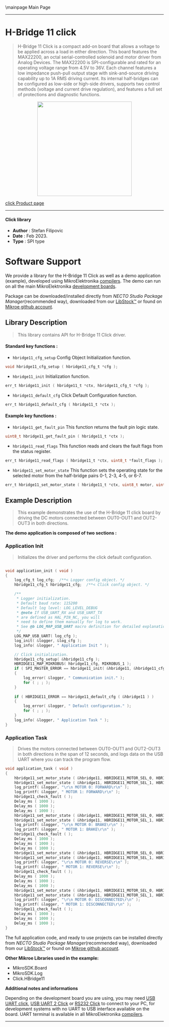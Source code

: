 \mainpage Main Page

---
# H-Bridge 11 click

> H-Bridge 11 Click is a compact add-on board that allows a voltage to be applied across a load in either direction. This board features the MAX22200, an octal serial-controlled solenoid and motor driver from Analog Devices. The MAX22200 is SPI-configurable and rated for an operating voltage range from 4.5V to 36V. Each channel features a low impedance push-pull output stage with sink-and-source driving capability up to 1A RMS driving current. Its internal half-bridges can be configured as low-side or high-side drivers, supports two control methods (voltage and current drive regulation), and features a full set of protections and diagnostic functions.

<p align="center">
  <img src="https://download.mikroe.com/images/click_for_ide/hbridge11_click.png" height=300px>
</p>

[click Product page](https://www.mikroe.com/h-bridge-11-click)

---


#### Click library

- **Author**        : Stefan Filipovic
- **Date**          : Feb 2023.
- **Type**          : SPI type


# Software Support

We provide a library for the H-Bridge 11 Click
as well as a demo application (example), developed using MikroElektronika
[compilers](https://www.mikroe.com/necto-studio).
The demo can run on all the main MikroElektronika [development boards](https://www.mikroe.com/development-boards).

Package can be downloaded/installed directly from *NECTO Studio Package Manager*(recommended way), downloaded from our [LibStock&trade;](https://libstock.mikroe.com) or found on [Mikroe github account](https://github.com/MikroElektronika/mikrosdk_click_v2/tree/master/clicks).

## Library Description

> This library contains API for H-Bridge 11 Click driver.

#### Standard key functions :

- `hbridge11_cfg_setup` Config Object Initialization function.
```c
void hbridge11_cfg_setup ( hbridge11_cfg_t *cfg );
```

- `hbridge11_init` Initialization function.
```c
err_t hbridge11_init ( hbridge11_t *ctx, hbridge11_cfg_t *cfg );
```

- `hbridge11_default_cfg` Click Default Configuration function.
```c
err_t hbridge11_default_cfg ( hbridge11_t *ctx );
```

#### Example key functions :

- `hbridge11_get_fault_pin` This function returns the fault pin logic state.
```c
uint8_t hbridge11_get_fault_pin ( hbridge11_t *ctx );
```

- `hbridge11_read_flags` This function reads and clears the fault flags from the status register.
```c
err_t hbridge11_read_flags ( hbridge11_t *ctx, uint8_t *fault_flags );
```

- `hbridge11_set_motor_state` This function sets the operating state for the selected motor from the half-bridge pairs 0-1, 2-3, 4-5, or 6-7.
```c
err_t hbridge11_set_motor_state ( hbridge11_t *ctx, uint8_t motor, uint8_t state );
```

## Example Description

> This example demonstrates the use of the H-Bridge 11 click board by driving the DC motors connected between OUT0-OUT1 and OUT2-OUT3 in both directions. 

**The demo application is composed of two sections :**

### Application Init

> Initializes the driver and performs the click default configuration.

```c

void application_init ( void )
{
    log_cfg_t log_cfg;  /**< Logger config object. */
    hbridge11_cfg_t hbridge11_cfg;  /**< Click config object. */

    /** 
     * Logger initialization.
     * Default baud rate: 115200
     * Default log level: LOG_LEVEL_DEBUG
     * @note If USB_UART_RX and USB_UART_TX 
     * are defined as HAL_PIN_NC, you will 
     * need to define them manually for log to work. 
     * See @b LOG_MAP_USB_UART macro definition for detailed explanation.
     */
    LOG_MAP_USB_UART( log_cfg );
    log_init( &logger, &log_cfg );
    log_info( &logger, " Application Init " );

    // Click initialization.
    hbridge11_cfg_setup( &hbridge11_cfg );
    HBRIDGE11_MAP_MIKROBUS( hbridge11_cfg, MIKROBUS_1 );
    if ( SPI_MASTER_ERROR == hbridge11_init( &hbridge11, &hbridge11_cfg ) )
    {
        log_error( &logger, " Communication init." );
        for ( ; ; );
    }
    
    if ( HBRIDGE11_ERROR == hbridge11_default_cfg ( &hbridge11 ) )
    {
        log_error( &logger, " Default configuration." );
        for ( ; ; );
    }
    log_info( &logger, " Application Task " );
}

```

### Application Task

> Drives the motors connected between OUT0-OUT1 and OUT2-OUT3 in both directions in the span of 12 seconds, and logs data on the USB UART where you can track the program flow.

```c
void application_task ( void )
{
    hbridge11_set_motor_state ( &hbridge11, HBRIDGE11_MOTOR_SEL_0, HBRIDGE11_MOTOR_STATE_FORWARD );
    hbridge11_set_motor_state ( &hbridge11, HBRIDGE11_MOTOR_SEL_1, HBRIDGE11_MOTOR_STATE_FORWARD );
    log_printf( &logger, "\r\n MOTOR 0: FORWARD\r\n" );
    log_printf( &logger, " MOTOR 1: FORWARD\r\n" );
    hbridge11_check_fault ( );
    Delay_ms ( 1000 );
    Delay_ms ( 1000 );
    Delay_ms ( 1000 );
    hbridge11_set_motor_state ( &hbridge11, HBRIDGE11_MOTOR_SEL_0, HBRIDGE11_MOTOR_STATE_BRAKE );
    hbridge11_set_motor_state ( &hbridge11, HBRIDGE11_MOTOR_SEL_1, HBRIDGE11_MOTOR_STATE_BRAKE );
    log_printf( &logger, "\r\n MOTOR 0: BRAKE\r\n" );
    log_printf( &logger, " MOTOR 1: BRAKE\r\n" );
    hbridge11_check_fault ( );
    Delay_ms ( 1000 );
    Delay_ms ( 1000 );
    Delay_ms ( 1000 );
    hbridge11_set_motor_state ( &hbridge11, HBRIDGE11_MOTOR_SEL_0, HBRIDGE11_MOTOR_STATE_REVERSE );
    hbridge11_set_motor_state ( &hbridge11, HBRIDGE11_MOTOR_SEL_1, HBRIDGE11_MOTOR_STATE_REVERSE );
    log_printf( &logger, "\r\n MOTOR 0: REVERSE\r\n" );
    log_printf( &logger, " MOTOR 1: REVERSE\r\n" );
    hbridge11_check_fault ( );
    Delay_ms ( 1000 );
    Delay_ms ( 1000 );
    Delay_ms ( 1000 );
    hbridge11_set_motor_state ( &hbridge11, HBRIDGE11_MOTOR_SEL_0, HBRIDGE11_MOTOR_STATE_HI_Z );
    hbridge11_set_motor_state ( &hbridge11, HBRIDGE11_MOTOR_SEL_1, HBRIDGE11_MOTOR_STATE_HI_Z );
    log_printf( &logger, "\r\n MOTOR 0: DISCONNECTED\r\n" );
    log_printf( &logger, " MOTOR 1: DISCONNECTED\r\n" );
    hbridge11_check_fault ( );
    Delay_ms ( 1000 );
    Delay_ms ( 1000 );
    Delay_ms ( 1000 );
}
```

The full application code, and ready to use projects can be installed directly from *NECTO Studio Package Manager*(recommended way), downloaded from our [LibStock&trade;](https://libstock.mikroe.com) or found on [Mikroe github account](https://github.com/MikroElektronika/mikrosdk_click_v2/tree/master/clicks).

**Other Mikroe Libraries used in the example:**

- MikroSDK.Board
- MikroSDK.Log
- Click.HBridge11

**Additional notes and informations**

Depending on the development board you are using, you may need
[USB UART click](https://www.mikroe.com/usb-uart-click),
[USB UART 2 Click](https://www.mikroe.com/usb-uart-2-click) or
[RS232 Click](https://www.mikroe.com/rs232-click) to connect to your PC, for
development systems with no UART to USB interface available on the board. UART
terminal is available in all MikroElektronika
[compilers](https://shop.mikroe.com/compilers).

---
